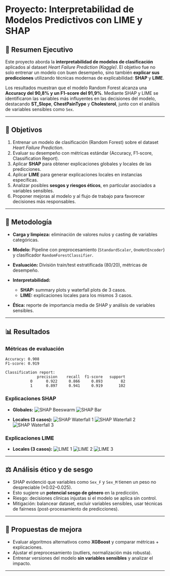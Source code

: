 # Proyecto: Interpretabilidad de Modelos Predictivos con LIME y SHAP

## 📌 Resumen Ejecutivo

Este proyecto aborda la **interpretabilidad de modelos de clasificación** aplicados al dataset *Heart Failure Prediction (Kaggle)*.
El objetivo fue no solo entrenar un modelo con buen desempeño, sino también **explicar sus predicciones** utilizando técnicas modernas de explicabilidad: **SHAP** y **LIME**.

Los resultados muestran que el modelo Random Forest alcanza una **Accuracy del 90,8% y un F1-score del 91,9%**. Mediante SHAP y LIME se identificaron las variables más influyentes en las decisiones del modelo, destacando **ST\_Slope**, **ChestPainType** y **Cholesterol**, junto con el análisis de variables sensibles como `Sex`.

---

## 🎯 Objetivos

1. Entrenar un modelo de clasificación (Random Forest) sobre el dataset *Heart Failure Prediction*.
2. Evaluar su desempeño con métricas estándar (Accuracy, F1-score, Classification Report).
3. Aplicar **SHAP** para obtener explicaciones globales y locales de las predicciones.
4. Aplicar **LIME** para generar explicaciones locales en instancias específicas.
5. Analizar posibles **sesgos y riesgos éticos**, en particular asociados a variables sensibles.
6. Proponer mejoras al modelo y al flujo de trabajo para favorecer decisiones más responsables.

---

## 🔧 Metodología

* **Carga y limpieza:** eliminación de valores nulos y casting de variables categóricas.
* **Modelo:** Pipeline con preprocesamiento (`StandardScaler`, `OneHotEncoder`) y clasificador `RandomForestClassifier`.
* **Evaluación:** División train/test estratificada (80/20), métricas de desempeño.
* **Interpretabilidad:**

  * **SHAP:** summary plots y waterfall plots de 3 casos.
  * **LIME:** explicaciones locales para los mismos 3 casos.
* **Ética:** reporte de importancia media de SHAP y análisis de variables sensibles.

---

## 📊 Resultados

### Métricas de evaluación

```
Accuracy: 0.908
F1-score: 0.919

Classification report:
              precision    recall  f1-score   support
           0      0.922     0.866     0.893        82
           1      0.897     0.941     0.919       102
```

### Explicaciones SHAP

* **Globales:**
  ![SHAP Beeswarm](images/shap_summary_beeswarm.png)
  ![SHAP Bar](images/shap_summary_bar.png)

* **Locales (3 casos):**
  ![SHAP Waterfall 1](images/shap_waterfall_case_1.png)
  ![SHAP Waterfall 2](images/shap_waterfall_case_2.png)
  ![SHAP Waterfall 3](images/shap_waterfall_case_3.png)

### Explicaciones LIME

* **Locales (3 casos):**
  ![LIME 1](images/lime_explanation_case_1.png)
  ![LIME 2](images/lime_explanation_case_2.png)
  ![LIME 3](images/lime_explanation_case_3.png)

---

## ⚖️ Análisis ético y de sesgo

* SHAP evidenció que variables como `Sex_F` y `Sex_M` tienen un peso no despreciable (≈0.02–0.025).
* Esto sugiere un **potencial sesgo de género** en la predicción.
* Riesgo: decisiones clínicas injustas si el modelo se aplica sin control.
* Mitigación: balancear dataset, excluir variables sensibles, usar técnicas de fairness (post-procesamiento de predicciones).

---

## 🚀 Propuestas de mejora

* Evaluar algoritmos alternativos como **XGBoost** y comparar métricas + explicaciones.
* Ajustar el preprocesamiento (outliers, normalización más robusta).
* Entrenar versiones del modelo **sin variables sensibles** y analizar el impacto.

---



